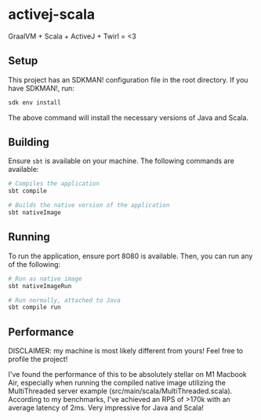 # activej-scala

GraalVM + Scala + ActiveJ + Twirl = <3

## Setup

This project has an SDKMAN! configuration file in the root directory. If you
have SDKMAN!, run:

```bash
sdk env install
```

The above command will install the necessary versions of Java and Scala.

## Building

Ensure `sbt` is available on your machine. The following commands are available:

```bash
# Compiles the application
sbt compile

# Builds the native version of the application
sbt nativeImage
```

## Running

To run the application, ensure port 8080 is available. Then, you can run any of
the following:

```bash
# Run as native image
sbt nativeImageRun

# Run normally, attached to Java
sbt compile run
```

## Performance

DISCLAIMER: my machine is most likely different from yours! Feel free to profile
the project!

I've found the performance of this to be absolutely stellar on M1 Macbook Air,
especially when running the compiled native image utilizing the MultiThreaded
server example (src/main/scala/MultiThreaded.scala). According to my benchmarks,
I've achieved an RPS of >170k with an average latency of 2ms. Very impressive
for Java and Scala!

